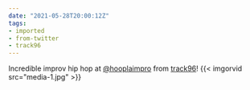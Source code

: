 ```yaml
---
date: "2021-05-28T20:00:12Z"
tags:
- imported
- from-twitter
- track96
---
```

Incredible improv hip hop at [@hooplaimpro](/twitter/#/hooplaimpro) from [track96](/tags/track96)\! {{< imgorvid src="media-1.jpg" >}}
